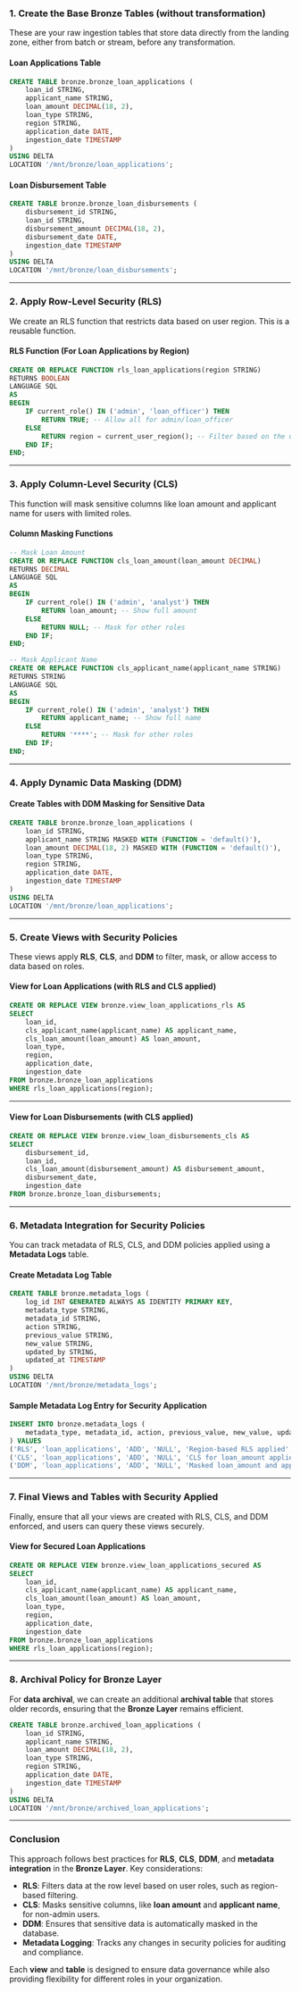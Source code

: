 
### **1. Create the Base Bronze Tables (without transformation)**

These are your raw ingestion tables that store data directly from the landing zone, either from batch or stream, before any transformation.

#### **Loan Applications Table**

```sql
CREATE TABLE bronze.bronze_loan_applications (
    loan_id STRING,
    applicant_name STRING,
    loan_amount DECIMAL(18, 2),
    loan_type STRING,
    region STRING,
    application_date DATE,
    ingestion_date TIMESTAMP
)
USING DELTA
LOCATION '/mnt/bronze/loan_applications';
```

#### **Loan Disbursement Table**

```sql
CREATE TABLE bronze.bronze_loan_disbursements (
    disbursement_id STRING,
    loan_id STRING,
    disbursement_amount DECIMAL(18, 2),
    disbursement_date DATE,
    ingestion_date TIMESTAMP
)
USING DELTA
LOCATION '/mnt/bronze/loan_disbursements';
```

---

### **2. Apply Row-Level Security (RLS)**

We create an RLS function that restricts data based on user region. This is a reusable function.

#### **RLS Function (For Loan Applications by Region)**

```sql
CREATE OR REPLACE FUNCTION rls_loan_applications(region STRING)
RETURNS BOOLEAN
LANGUAGE SQL
AS
BEGIN
    IF current_role() IN ('admin', 'loan_officer') THEN
        RETURN TRUE; -- Allow all for admin/loan_officer
    ELSE
        RETURN region = current_user_region(); -- Filter based on the user's region
    END IF;
END;
```

---

### **3. Apply Column-Level Security (CLS)**

This function will mask sensitive columns like loan amount and applicant name for users with limited roles.

#### **Column Masking Functions**

```sql
-- Mask Loan Amount
CREATE OR REPLACE FUNCTION cls_loan_amount(loan_amount DECIMAL)
RETURNS DECIMAL
LANGUAGE SQL
AS
BEGIN
    IF current_role() IN ('admin', 'analyst') THEN
        RETURN loan_amount; -- Show full amount
    ELSE
        RETURN NULL; -- Mask for other roles
    END IF;
END;

-- Mask Applicant Name
CREATE OR REPLACE FUNCTION cls_applicant_name(applicant_name STRING)
RETURNS STRING
LANGUAGE SQL
AS
BEGIN
    IF current_role() IN ('admin', 'analyst') THEN
        RETURN applicant_name; -- Show full name
    ELSE
        RETURN '****'; -- Mask for other roles
    END IF;
END;
```

---

### **4. Apply Dynamic Data Masking (DDM)**

#### **Create Tables with DDM Masking for Sensitive Data**

```sql
CREATE TABLE bronze.bronze_loan_applications (
    loan_id STRING,
    applicant_name STRING MASKED WITH (FUNCTION = 'default()'),
    loan_amount DECIMAL(18, 2) MASKED WITH (FUNCTION = 'default()'),
    loan_type STRING,
    region STRING,
    application_date DATE,
    ingestion_date TIMESTAMP
)
USING DELTA
LOCATION '/mnt/bronze/loan_applications';
```

---

### **5. Create Views with Security Policies**

These views apply **RLS**, **CLS**, and **DDM** to filter, mask, or allow access to data based on roles.

#### **View for Loan Applications (with RLS and CLS applied)**

```sql
CREATE OR REPLACE VIEW bronze.view_loan_applications_rls AS
SELECT 
    loan_id,
    cls_applicant_name(applicant_name) AS applicant_name,
    cls_loan_amount(loan_amount) AS loan_amount,
    loan_type,
    region,
    application_date,
    ingestion_date
FROM bronze.bronze_loan_applications
WHERE rls_loan_applications(region);
```

---

#### **View for Loan Disbursements (with CLS applied)**

```sql
CREATE OR REPLACE VIEW bronze.view_loan_disbursements_cls AS
SELECT 
    disbursement_id,
    loan_id,
    cls_loan_amount(disbursement_amount) AS disbursement_amount,
    disbursement_date,
    ingestion_date
FROM bronze.bronze_loan_disbursements;
```

---

### **6. Metadata Integration for Security Policies**

You can track metadata of RLS, CLS, and DDM policies applied using a **Metadata Logs** table.

#### **Create Metadata Log Table**

```sql
CREATE TABLE bronze.metadata_logs (
    log_id INT GENERATED ALWAYS AS IDENTITY PRIMARY KEY,
    metadata_type STRING,
    metadata_id STRING,
    action STRING,
    previous_value STRING,
    new_value STRING,
    updated_by STRING,
    updated_at TIMESTAMP
)
USING DELTA
LOCATION '/mnt/bronze/metadata_logs';
```

#### **Sample Metadata Log Entry for Security Application**

```sql
INSERT INTO bronze.metadata_logs (
    metadata_type, metadata_id, action, previous_value, new_value, updated_by, updated_at
) VALUES 
('RLS', 'loan_applications', 'ADD', 'NULL', 'Region-based RLS applied', 'admin', current_timestamp()),
('CLS', 'loan_applications', 'ADD', 'NULL', 'CLS for loan_amount applied', 'admin', current_timestamp()),
('DDM', 'loan_applications', 'ADD', 'NULL', 'Masked loan_amount and applicant_name', 'admin', current_timestamp());
```

---

### **7. Final Views and Tables with Security Applied**

Finally, ensure that all your views are created with RLS, CLS, and DDM enforced, and users can query these views securely.

#### **View for Secured Loan Applications**

```sql
CREATE OR REPLACE VIEW bronze.view_loan_applications_secured AS
SELECT 
    loan_id,
    cls_applicant_name(applicant_name) AS applicant_name,
    cls_loan_amount(loan_amount) AS loan_amount,
    loan_type,
    region,
    application_date,
    ingestion_date
FROM bronze.bronze_loan_applications
WHERE rls_loan_applications(region);
```

---

### **8. Archival Policy for Bronze Layer**

For **data archival**, we can create an additional **archival table** that stores older records, ensuring that the **Bronze Layer** remains efficient.

```sql
CREATE TABLE bronze.archived_loan_applications (
    loan_id STRING,
    applicant_name STRING,
    loan_amount DECIMAL(18, 2),
    loan_type STRING,
    region STRING,
    application_date DATE,
    ingestion_date TIMESTAMP
)
USING DELTA
LOCATION '/mnt/bronze/archived_loan_applications';
```

---

### **Conclusion**

This approach follows best practices for **RLS**, **CLS**, **DDM**, and **metadata integration** in the **Bronze Layer**. Key considerations:

* **RLS**: Filters data at the row level based on user roles, such as region-based filtering.
* **CLS**: Masks sensitive columns, like **loan amount** and **applicant name**, for non-admin users.
* **DDM**: Ensures that sensitive data is automatically masked in the database.
* **Metadata Logging**: Tracks any changes in security policies for auditing and compliance.

Each **view** and **table** is designed to ensure data governance while also providing flexibility for different roles in your organization.

